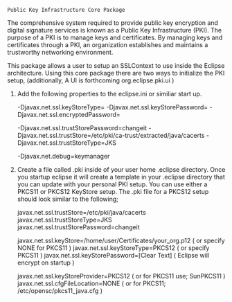 
	Public Key Infrastructure Core Package

The comprehensive system required to provide public key encryption and digital signature services is known as a Public Key Infrastructure (PKI). The purpose of a PKI is to manage keys and certificates. By managing keys and certificates through a PKI, an organization establishes and maintains a trustworthy networking environment.

This package allows a user to setup an SSLContext to use inside the Eclipse architecture.  Using this core package there are two ways to initialize the PKI setup, (additionally,  A UI is forthcoming org.eclipse.pki.ui )

1)  Add the following properties to the eclipse.ini or similiar start up.

	-Djavax.net.ssl.keyStoreType=
	-Djavax.net.ssl.keyStorePassword=
	-Djavax.net.ssl.encryptedPassword=

	-Djavax.net.ssl.trustStorePassword=changeit
	-Djavax.net.ssl.trustStore=/etc/pki/ca-trust/extracted/java/cacerts
	-Djavax.net.ssl.trustStoreType=JKS
	
	-Djavax.net.debug=keymanager

2)  Create a file called .pki inside of your user home .eclipse directory.  Once you startup eclipse it will create a template in your .eclipse directory that you can update with your personal PKI setup. You can use either a PKCS11 or PKCS12 KeyStore setup.  The .pki file for a PKCS12 setup should look similar to the following;

	javax.net.ssl.trustStore=/etc/pki/java/cacerts
	javax.net.ssl.trustStoreType=JKS
	javax.net.ssl.trustStorePassword=changeit
	
	javax.net.ssl.keyStore=/home/user/Certificates/your_org.p12 ( or specify NONE for PKCS11 )
	javax.net.ssl.keyStoreType=PKCS12 ( or specify PKCS11 )
	javax.net.ssl.keyStorePassword=[Clear Text] ( Eclipse will encrypt on startup )
	
	javax.net.ssl.keyStoreProvider=PKCS12 ( or for PKCS11 use; SunPKCS11 )
	javax.net.ssl.cfgFileLocation=NONE ( or for PKCS11; /etc/opensc/pkcs11_java.cfg )

 
	